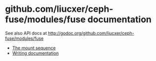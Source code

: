 # github.com/liucxer/ceph-fuse/modules/fuse documentation

See also API docs at http://godoc.org/github.com/liucxer/ceph-fuse/modules/fuse

- [The mount sequence](mount-sequence.md)
- [Writing documentation](writing-docs.md)
